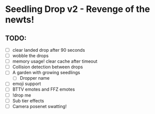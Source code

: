 
# Seedling Drop v2 - Revenge of the newts!

## TODO:

* [ ] clear landed drop after 90 seconds
* [ ] wobble the drops
* [ ] memory usage! clear cache after timeout
* [ ] Collision detection between drops
* [ ] A garden with growing seedlings
  * [ ] Dropper name
* [ ] emoji support
* [ ] BTTV emotes and FFZ emotes
* [ ] !drop me
* [ ] Sub tier effects
* [ ] Camera posenet swatting!
